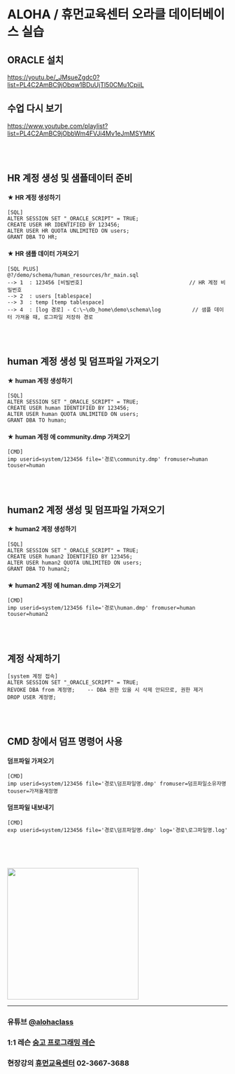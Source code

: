 # ALOHA / 휴먼교육센터 오라클 데이터베이스 실습

## ORACLE 설치
https://youtu.be/_JMsueZgdc0?list=PL4C2AmBC9jObqw1BDuUjTl50CMu1CpiiL

## 수업 다시 보기
https://www.youtube.com/playlist?list=PL4C2AmBC9jObbWm4FVJi4Mv1eJmMSYMtK

<br><br>

## HR 계정 생성 및 샘플데이터 준비
#### ★ HR 계정 생성하기
```
[SQL]
ALTER SESSION SET "_ORACLE_SCRIPT" = TRUE;
CREATE USER HR IDENTIFIED BY 123456;
ALTER USER HR QUOTA UNLIMITED ON users;
GRANT DBA TO HR;
```

#### ★ HR 샘플 데이터 가져오기

```
[SQL PLUS]
@?/demo/schema/human_resources/hr_main.sql
--> 1  : 123456 [비빌번호]                                  // HR 계정 비밀번호
--> 2  : users [tablespace]             
--> 3  : temp [temp tablespace]
--> 4  : [log 경로] - C:\~\db_home\demo\schema\log          // 샘플 데이터 가져올 때, 로그파일 저장하 경로
```

<br><br>

## human 계정 생성 및 덤프파일 가져오기
#### ★ human 계정 생성하기
```
[SQL]
ALTER SESSION SET "_ORACLE_SCRIPT" = TRUE;
CREATE USER human IDENTIFIED BY 123456;
ALTER USER human QUOTA UNLIMITED ON users;
GRANT DBA TO human;
```

#### ★ human 계정 에 community.dmp 가져오기
```
[CMD]
imp userid=system/123456 file='경로\community.dmp' fromuser=human touser=human
```

<br><br>

## human2 계정 생성 및 덤프파일 가져오기
#### ★ human2 계정 생성하기
```
[SQL]
ALTER SESSION SET "_ORACLE_SCRIPT" = TRUE;
CREATE USER human2 IDENTIFIED BY 123456;
ALTER USER human2 QUOTA UNLIMITED ON users;
GRANT DBA TO human2;
```

#### ★ human2 계정 에 human.dmp 가져오기
```
[CMD]
imp userid=system/123456 file='경로\human.dmp' fromuser=human touser=human2
```

<br><br>

## 계정 삭제하기
```
[system 계정 접속]
ALTER SESSION SET "_ORACLE_SCRIPT" = TRUE;
REVOKE DBA from 계정명;    -- DBA 권한 있을 시 삭제 안되므로, 권한 제거
DROP USER 계정명;
```
<br><br>

## CMD 창에서 덤프 명령어 사용

#### 덤프파일 가져오기 <br>
```
[CMD]
imp userid=system/123456 file='경로\덤프파일명.dmp' fromuser=덤프파일소유자명 touser=가져올계정명
```

#### 덤프파일 내보내기 <br>
```
[CMD]
exp userid=system/123456 file='경로\덤프파일명.dmp' log='경로\로그파일명.log'
```



<br><br><br>


<img src="https://postfiles.pstatic.net/MjAyMjA2MjJfMjA2/MDAxNjU1ODk2MDAxMTA3.p476YjsL3EnUDs9Bczu6Dtp2qsLxRmNiiYXTxD3ZjYQg.fTeiKmmQnZiEGEl1c1tbKsZPv09aRbp8uct1gFaUD0cg.PNG.h850415/ALOHA-MASK.png?type=w966" width="300">


<hr>

### 유튜브 [@alohaclass](https://www.youtube.com/@alohaclass8075)

### 1:1 레슨 [숨고 프로그래밍 레슨](https://soomgo.com/profile/users/717340)

### 현장강의 [휴먼교육센터](http://www.human.or.kr/) 02-3667-3688

